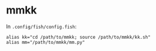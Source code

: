 # mmkk

In `.config/fish/config.fish`:
```
alias kk="cd /path/to/mmkk; source /path/to/mmkk/kk.sh"
alias mm="/path/to/mmkk/mm.py"
```
